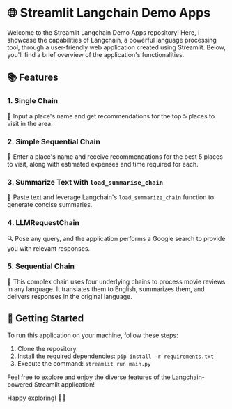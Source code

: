 # 🌐 Streamlit Langchain Demo Apps

Welcome to the Streamlit Langchain Demo Apps repository! Here, I showcase the capabilities of Langchain, a powerful language processing tool, through a user-friendly web application created using Streamlit. Below, you'll find a brief overview of the application's functionalities.

## 📚 Features

### 1. Single Chain
📍 Input a place's name and get recommendations for the top 5 places to visit in the area.

### 2. Simple Sequential Chain
🌟 Enter a place's name and receive recommendations for the best 5 places to visit, along with estimated expenses and time required for each.

### 3. Summarize Text with `load_summarise_chain`
📝 Paste text and leverage Langchain's `load_summarize_chain` function to generate concise summaries.

### 4. LLMRequestChain
🔍 Pose any query, and the application performs a Google search to provide you with relevant responses.

### 5. Sequential Chain
🎥 This complex chain uses four underlying chains to process movie reviews in any language. It translates them to English, summarizes them, and delivers responses in the original language.

## 🚀 Getting Started

To run this application on your machine, follow these steps:

1. Clone the repository.
2. Install the required dependencies: `pip install -r requirements.txt`
3. Execute the command: `streamlit run main.py`

Feel free to explore and enjoy the diverse features of the Langchain-powered Streamlit application!

Happy exploring! 🌟🚀
